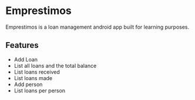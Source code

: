 # Emprestimos
Emprestimos is a loan management android app built for learning purposes.

## Features
- Add Loan
- List all loans and the total balance
- List loans received
- List loans made
- Add person
- List loans per person
